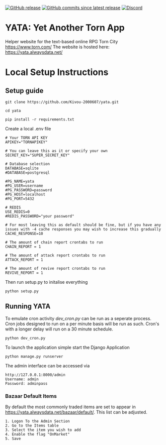 [![GitHub release](https://img.shields.io/github/release/kivou-2000607/yata.svg?style=for-the-badge&color=%23447e9b&label=Release&logo=github)](https://github.com/Kivou-2000607/yata/releases)
[![GitHub commits since latest release](https://img.shields.io/github/commits-since/kivou-2000607/yata/v1.9.svg?style=for-the-badge&color=%23447e9b&label=Commit%20since%20last%20release&logo=github)](https://github.com/Kivou-2000607/yata/commits/master)
[![Discord](https://img.shields.io/discord/581227228537421825?style=for-the-badge&color=%23447e9b&label=Join%20the%20discord&logo=discord&logoColor=FFF)](https://yata.alwaysdata.net/discord)

# YATA: Yet Another Torn App

Helper website for the text-based online RPG Torn City https://www.torn.com/
The website is hosted here: https://yata.alwaysdata.net/

# Local Setup Instructions



## Setup guide
    git clone https://github.com/Kivou-2000607/yata.git

    cd yata

    pip install -r requirements.txt

Create a local .env file

    # Your TORN API KEY
    APIKEY="TORNAPIKEY"

    # You can leave this as it or specify your own
    SECRET_KEY="SUPER_SECRET_KEY"

    # Database selection
    DATABASE=sqlite
    #DATABASE=postgresql
    
    #PG_NAME=yata
    #PG_USER=username
    #PG_PASSWORD=password
    #PG_HOST=localhost
    #PG_PORT=5432

    # REDIS
    USE_REDIS=0
    #REDIS_PASSWORD="your password"

    # For most leaving this as default should be fine, but if you have any issues with -4 cache responses you may wish to increase this gradually
    CACHE_RESPONSE=10 

    # The amount of chain report crontabs to run 
    CHAIN_REPORT = 1

    # The amount of attack report crontabs to run 
    ATTACK_REPORT = 1

    # The amount of revive report crontabs to run 
    REVIVE_REPORT = 1
    
Then run setup.py to initalise everything

    python setup.py



## Running YATA

To emulate cron activity _dev_cron.py_ can be run as a seperate process. Cron jobs designed to run on a per minute basis will be run as such. Cron's with a longer delay will run on a 30 minute schedule.

    python dev_cron.py

To launch the application simple start the Django Application

    python manage.py runserver

The admin interface can be accessed via

    http://127.0.0.1:8000/admin
    Username: admin
    Password: adminpass

### Bazaar Default Items

By default the most commonly traded items are set to appear in https://yata.alwaysdata.net/bazaar/default/. This list can be adjusted.

    1. Logon To the Admin Section
    2. Go to the Items table
    3. Select the item you wish to add 
    4. Enable the flag "OnMarket"
    5. Save
